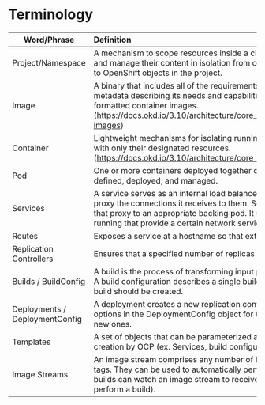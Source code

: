 # Terminology

|Word/Phrase|Definition|
|---|:---|
|Project/Namespace|A mechanism to scope resources inside a cluster. It allows a community of users to organize and manage their content in isolation from other communities, with admin, edit, or view access to OpenShift objects in the project.|
|Image|A binary that includes all of the requirements for running a single container, as well as metadata describing its needs and capabilities. Containers in OCP are based on Docker-formatted container images. (https://docs.okd.io/3.10/architecture/core_concepts/containers_and_images.html#docker-images) |
|Container|Lightweight mechanisms for isolating running processes so that they are limited to interacting with only their designated resources. (https://docs.okd.io/3.10/architecture/core_concepts/containers_and_images.html#containers)|
|Pod|One or more containers deployed together on one host. The smallest compute unit that can be defined, deployed, and managed.|
|Services|A service serves as an internal load balancer. It identifies a set of replicated pods in order to proxy the connections it receives to them. Services are assigned an IP address and port pair that proxy to an appropriate backing pod. It uses a label selector to find all the containers running that provide a certain network service on a certain port.|
|Routes|Exposes a service at a hostname so that external clients can reach it by name.|
|Replication Controllers|Ensures that a specified number of replicas of a pod are running at all times.|
|Builds / BuildConfig|A build is the process of transforming input parameters or source code into a runnable image. A build configuration describes a single build definition and a set of triggers for when a new build should be created.|
|Deployments / DeploymentConfig|A deployment creates a new replication controller and lets it start up pods, with additional options in the DeploymentConfig object for transitioning from existing image deployments to new ones.|
|Templates|A set of objects that can be parameterized and processed to produce a list of objects for creation by OCP (ex. Services, build configurations, deployment configurations, etc.).|
|Image Streams|An image stream comprises any number of Docker-formatted container images identified by tags. They can be used to automatically perform an action when new images are created (ex. builds can watch an image stream to receive notifications when new images are added and perform a build).|

